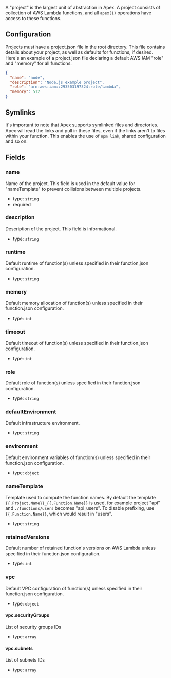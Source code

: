 
A "project" is the largest unit of abstraction in Apex. A project consists of collection of AWS Lambda functions, and
all `apex(1)` operations have access to these functions.

## Configuration

Projects must have a project.json file in the root directory. This file contains details about your project, as well as
defaults for functions, if desired. Here's an example of a project.json file declaring a default AWS IAM "role" and "memory" for all functions.

```json
{
  "name": "node",
  "description": "Node.js example project",
  "role": "arn:aws:iam::293503197324:role/lambda",
  "memory": 512
}
```

## Symlinks

It's important to note that Apex supports symlinked files and directories. Apex will read the links and pull in these files, even if the links aren't to files within your function. This enables the use of `npm link`, shared configuration and so on.

## Fields

### name

Name of the project. This field is used in the default value for "nameTemplate" to prevent collisions between multiple projects.

- type: `string`
- required

### description

Description of the project. This field is informational.

- type: `string`

### runtime

Default runtime of function(s) unless specified in their function.json configuration.

- type: `string`

### memory

Default memory allocation of function(s) unless specified in their function.json configuration.

- type: `int`

### timeout

Default timeout of function(s) unless specified in their function.json configuration.

- type: `int`

### role

Default role of function(s) unless specified in their function.json configuration.

- type: `string`

### defaultEnvironment

Default infrastructure environment.

- type: `string`

### environment

Default environment variables of function(s) unless specified in their function.json configuration.

- type: `object`

### nameTemplate

Template used to compute the function names. By default the template `{{.Project.Name}}_{{.Function.Name}}` is used, for example project "api" and `./functions/users` becomes "api_users". To disable prefixing, use `{{.Function.Name}}`, which would result in "users".

- type: `string`

### retainedVersions

Default number of retained function's versions on AWS Lambda unless specified in their function.json configuration.

- type: `int`

### vpc

Default VPC configuration of function(s) unless specified in their function.json configuration.

- type: `object`

#### vpc.securityGroups

List of security groups IDs

- type: `array`

#### vpc.subnets

List of subnets IDs

- type: `array`
